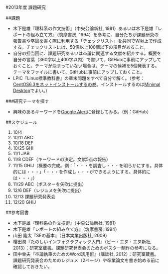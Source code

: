 #2013年度 課題研究

##課題


* 木下是雄『理科系の作文技術』（中央公論新社, 1981）あるいは木下是雄『レポートの組み立て方』（筑摩書房, 1994）を参考に、自分たちが課題研究の報告書や卒論を書く際に利用する「チェックリスト」を共同で[Wiki](https://github.com/taroyabuki/yabukilab/wiki/%E6%96%87%E6%9B%B8%E4%BD%9C%E6%88%90%E3%81%AE%E9%9A%9B%E3%81%AE%E3%83%81%E3%82%A7%E3%83%83%E3%82%AF%E3%83%AA%E3%82%B9%E3%83%88)上で作成する。チェックリストには、50個以上100個以下の項目があること。
* 自分の担当回に、課題研究あるいは卒論に関連する文献を紹介する。概要を自分の言葉（360字以上400字以内）で書いて、GitHubに事前にアップしておくこと。テーマが決まっていない場合は、テーマの候補を5個発表する。テーマをファイルに書いて、GitHubに事前にアップしておくこと。
* LPIC『Linux標準教科書』の章末問題をすべて自分で解く。（参考：[CentOS6.3をネットインストールするの巻](http://blog.trippyboy.com/2013/centos/centoscentos6-3%E3%82%92%E3%83%8D%E3%83%83%E3%83%88%E3%82%A4%E3%83%B3%E3%82%B9%E3%83%88%E3%83%BC%E3%83%AB%E3%81%99%E3%82%8B%E3%81%AE%E5%B7%BB/)。インストールするのは[Minimal Desktop](https://raw.github.com/taroyabuki/yabukilab/master/images/centos63minimaldesktop.png?login=taroyabuki&token=e91c59640e409c3e1f6477e3b852a9f9)でよい。）

###研究テーマを探す

* 興味のあるキーワードを[Google Alert](http://www.google.com/alerts?hl=ja)に登録してみる。（例：GitHub）

##スケジュール

1. 10/4 
1. 10/11 ABC
1. 10/18 DEF
1. 10/25 GHI
1. 11/1 JAB
1. 11/8 CDEF（キーワードの決定。文献5点の報告）
1. 11/15 GHIJ（概要の完成。例：「・・・を調査し・・・を明らかにする。具体的には・・・」「・・・を作成し・・・ができるようにする。具体的には・・・」）
1. 11/29 ABC（ポスターを矢吹に提出）
1. 12/6 DEF（レジュメを矢吹に提出）
1. 12/13 課題研究発表会
1. 12/20 GHIJ

##参考図書

* 木下是雄『理科系の作文技術』（中央公論新社, 1981）
* 木下是雄『レポートの組み立て方』（筑摩書房, 1994）
* 山田 隆太『SEの基本』（日本実業出版社, 2009）
* 櫻田潤『たのしいインフォグラフィック入門』（ビー・エヌ・エヌ新社, 2013）：研究室蔵書。課題研究発表会のためのポスター制作の参考になる。
* 田中幸夫『卒論執筆のためのWord活用術』（講談社, 2012）：研究室蔵書。課題研究発表会のためのレジュメ（2ページ）や卒業論文を書き始める前に確認しておきたい。
